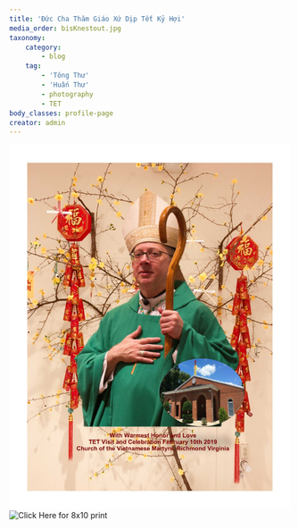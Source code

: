 ```yaml
---
title: 'Đức Cha Thăm Giáo Xứ Dịp Tết Kỷ Hợi'
media_order: bisKnestout.jpg
taxonomy:
    category:
        - blog
    tag:
        - 'Tông Thư'
        - 'Huấn Thư'
        - photography
        - TET
body_classes: profile-page
creator: admin
---
```


![Bishop Knestout](bisKnestout.jpg?classes=img-fluid)
![Click Here for 8x10 print](/images/TET_Bishop_Knestout.jpg?link&display=text)